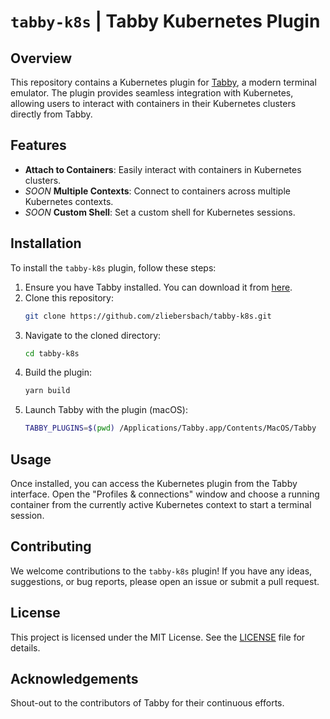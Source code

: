 # `tabby-k8s` | Tabby Kubernetes Plugin

## Overview

This repository contains a Kubernetes plugin for [Tabby](https://tabby.sh), a modern terminal emulator. The plugin provides seamless integration with Kubernetes, allowing users to interact with containers in their Kubernetes clusters directly from Tabby.

## Features

- **Attach to Containers**: Easily interact with containers in Kubernetes clusters.
- _SOON_ **Multiple Contexts**: Connect to containers across multiple Kubernetes contexts.
- _SOON_ **Custom Shell**: Set a custom shell for Kubernetes sessions.

## Installation

To install the `tabby-k8s` plugin, follow these steps:

1. Ensure you have Tabby installed. You can download it from [here](https://tabby.sh).
2. Clone this repository:
    ```sh
    git clone https://github.com/zliebersbach/tabby-k8s.git
    ```
3. Navigate to the cloned directory:
    ```sh
    cd tabby-k8s
    ```
4. Build the plugin:
    ```sh
    yarn build
    ```
5. Launch Tabby with the plugin (macOS):
    ```sh
    TABBY_PLUGINS=$(pwd) /Applications/Tabby.app/Contents/MacOS/Tabby
    ```

## Usage

Once installed, you can access the Kubernetes plugin from the Tabby interface. Open the "Profiles & connections" window and choose a running container from the currently active Kubernetes context to start a terminal session.

## Contributing

We welcome contributions to the `tabby-k8s` plugin! If you have any ideas, suggestions, or bug reports, please open an issue or submit a pull request.

## License

This project is licensed under the MIT License. See the [LICENSE](LICENSE) file for details.

## Acknowledgements

Shout-out to the contributors of Tabby for their continuous efforts.
